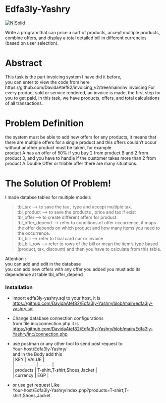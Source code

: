 <h1 class="code-line" data-line-start=0 data-line-end=1 ><a id="Edfa3lyYashry_0"></a>Edfa3ly-Yashry</h1>
<p class="has-line-data" data-line-start="2" data-line-end="3"><a href="https://nodesource.com/products/nsolid"><img src="https://avatars3.githubusercontent.com/u/4144954?s=200&amp;v=4" alt="N|Solid"></a></p>
<p class="has-line-data" data-line-start="4" data-line-end="5">Write a program that can price a cart of products, accept multiple products, combine offers, and display a total detailed bill in different currencies (based on user selection).</p>
<h1 class="code-line" data-line-start=6 data-line-end=7 ><a id="Abstract_6"></a>Abstract</h1>
<p class="has-line-data" data-line-start="7" data-line-end="8">This task is the part invoicing system I have did it before,<br/> you can enter to view the code from here 
  https://github.com/DavidaAtef82/invoicing_v2/tree/main/inv
  invoicing For every product sold or service rendered, an invoice is made, the first step for you to get paid, In this task, we have products, offers, and total calculations of all transactions.</p>
<h1 class="code-line" data-line-start=9 data-line-end=10 ><a id="Problem_Definition_9"></a>Problem Definition</h1>
<p class="has-line-data" data-line-start="10" data-line-end="12">the system must be able to add new offers for any products, it means that there are multiple offers for a single product and this offers couldn’t occur without another product must be taken, for example<br>
product A has an offer of 50% if you buy 2 from product B and 2 from product 3, and you have to handle if the customer takes more than 2 from product A Double Offer or tribble offer there are many situations.</p>
<h1 class="code-line" data-line-start=13 data-line-end=14 ><a id="The_Solution_Of_Problem_13"></a>The Solution Of Problem!</h1>
<p class="has-line-data" data-line-start="14" data-line-end="15">I made databse tables for multiple models</p>
<blockquote>
<p class="has-line-data" data-line-start="15" data-line-end="21">tbl_tax --&gt; to save the tax , type and accept multiple tax.<br>
tbl_product --&gt; to save the products , price and tax if exist<br>
tbl_offer --&gt; to create different offers for product.<br>
tbl_offer_depend --&gt; refer to conditions of offer occurrence, it maps the offer depends on which product and how many items you need to the occurrence.<br>
tbl_bill --&gt; refer to final card car or invoice<br>
tbl_bill_row --&gt; refer to rows of the bill or mean the item’s type based (product, tax, discount) and then you have to calculate from this table.</p>
</blockquote>
<p class="has-line-data" data-line-start="22" data-line-end="25">Attention :<br>
you can add and edit in the database<br>
you can add new offers with any offer you added you must add its dependence at table tbl_offer_depend</p>
<h3 class="code-line" data-line-start=25 data-line-end=26 ><a id="Installation_25"></a>Installation</h3>
<ul>
<li class="has-line-data" data-line-start="27" data-line-end="29">
<p class="has-line-data" data-line-start="27" data-line-end="28">import edfa3ly-yashry.sql to your host, it is  <a href="https://github.com/DavidaAtef82/Edfa3ly-Yashry/blob/main/edfa3ly-yashry.sql">https://github.com/DavidaAtef82/Edfa3ly-Yashry/blob/main/edfa3ly-yashry.sql</a></p>
</li>
<li class="has-line-data" data-line-start="29" data-line-end="32">
<p class="has-line-data" data-line-start="29" data-line-end="32">Change database connection configurations<br>
from file inc/connection.php it is<br>
<a href="https://github.com/DavidaAtef82/Edfa3ly-Yashry/blob/main/Edfa3ly-Yashry/inc/connection.php">https://github.com/DavidaAtef82/Edfa3ly-Yashry/blob/main/Edfa3ly-Yashry/inc/connection.php</a></p>
</li>
<li class="has-line-data" data-line-start="32" data-line-end="39">
<p class="has-line-data" data-line-start="32" data-line-end="39">use postman or any other tool to send post request to<br>
Your-host/Edfa3ly-Yashry/<br>
and in the Body add this<br>
| KEY         |  VALUE |<br>
| ---------- | ------ |<br>
| products | T-shirt,T-shirt,Shoes,Jacket |<br>
| currency | EGP |</p>
</li>
<li class="has-line-data" data-line-start="39" data-line-end="41">
<p class="has-line-data" data-line-start="39" data-line-end="41">or use get request Like<br>
Your-host/Edfa3ly-Yashry/index.php?products=T-shirt,T-shirt,Shoes,Jacket</p>
</li>
</ul>

